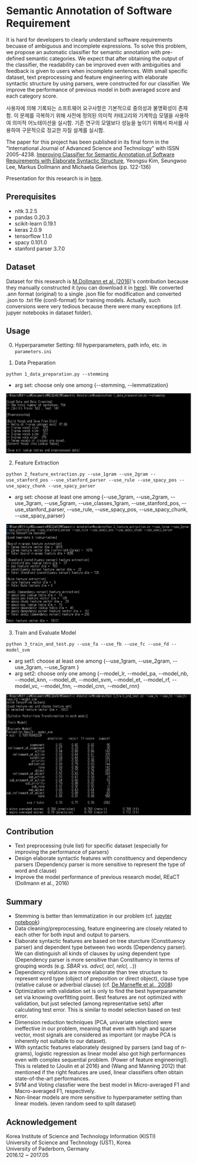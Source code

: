 # Semantic Annotation of Software Requirement

It is hard for developers to clearly understand software requirements becuase of ambiguous and incomplete expressions. To solve this problem, we propose an automatic classifier for semantic annotation with pre-defined semantic categories. We expect that after obtaining the output of the classifier, the readability can be improved even with ambiguities and feedback is given to users when incomplete sentences. With small specific dataset, text preprocessing and feature engineering with elaborate syntactic structure by using parsers, were constructed for our classifier. We improve the performance of previous model in both averaged score and each category score. 

사용자에 의해 기록되는 소프트웨어 요구사항은 기본적으로 중의성과 불명확성이 존재함. 이 문제를 극복하기 위해 사전에 정의된 의미적 카테고리와 기계학습 모델을 사용하여 의미적 어노테이션을 실시함. 기존 연구의 모델보다 성능을 높이기 위해서 파서를 사용하여 구문적으로 정교한 자질 설계를 실시함. 

The paper for this project has been published in its final form in the "International Journal of Advanced Science and Technology" with ISSN 2005-4238.
[Improving Classifier for Semantic Annotation of Software Requirements with Elaborate Syntactic Structure](http://www.sersc.org/journals/IJAST/vol112/12.pdf), Yeongsu Kim, Seungwoo Lee, Markus Dollmann and Michaela Geierhos (pp. 122-136)

Presentation for this research is in [here](https://1drv.ms/p/s!AllPqyV9kKUrsin5YbvQ5cs0GBPY).


## Prerequisites
* nltk 3.2.5
* pandas 0.20.3
* scikit-learn 0.19.1
* keras 2.0.9
* tensorflow 1.1.0
* spacy 0.101.0
* stanford parser 3.7.0


## Dataset
Dataset for this research is [M.Dollmann et al. (2016)](http://www.aclweb.org/anthology/D16-1186)'s contribution because they manually constructed it (you can download it in [here](https://drive.google.com/open?id=1dabiJGg96PrXJX0KsLRGvJNeMILG8rRt)). We converted .ann format (original) to a single .json file for modification and converted .json to .txt file (conll-format) for training models. Actually, such conversions were very tedious because there were many exceptions (cf. jupyer notebooks in dataset folder).

## Usage

0. Hyperparameter Setting: fill hyperparameters, path info, etc. in `parameters.ini`

1. Data Preparation

```
python 1_data_preparation.py --stemming
```
 * arg set: choose only one among {--stemming, --lemmatization}

![](/assets/img/img1.PNG)

2. Feature Extraction

```
python 2_feature_extraction.py --use_1gram --use_2gram --use_stanford_pos --use_stanford_parser --use_rule --use_spacy_pos --use_spacy_chunk --use_spacy_parser
``` 
 * arg set: choose at least one among {--use_1gram, --use_2gram, --use_3gram, --use_5gram, --use_classes_1gram, --use_stanford_pos, --use_stanford_parser, --use_rule, --use_spacy_pos, --use_spacy_chunk, --use_spacy_parser}

![](/assets/img/img2.PNG)

3. Train and Evaluate Model

```
python 3_train_and_test.py --use_fa --use_fb --use_fc --use_fd --model_svm
``` 
 * arg set1: choose at least one among {--use_1gram, --use_2gram, --use_3gram, --use_5gram }
 * arg set2: choose only one among {--model_lr, --model_pa, --model_nb, --model_knn, --model_dt, --model_svm, --model_et, --model_rf, --model_vc, --model_fnn, --model_cnn, --model_rnn}

![](/assets/img/img3.PNG)

## Contribution
* Text preprocessing (rule list) for specific dataset (especially for improving the performance of parsers)
* Design elaborate syntactic features with constituency and dependency parsers (Dependency parser is more sensitive to represent the type of word and clause)
* Improve the model performance of previous research model, REaCT (Dollmann et al., 2016)

## Summary
* Stemming is better than lemmatization in our problem (cf. [jupyter notebook](https://github.com/gritmind/semantic-annotation/blob/master/jupyter-notebook/stemming_vs_lemmatization.ipynb))
* Data cleaning/preprocessing, feature engineering are closely related to each other for both input and output to parsers.
* Elaborate syntactic features are based on tree sturcture (Constituency parser) and dependent type between two words (Dependency parser). We can distinguish all kinds of clauses by using dependent type (Dependency parser is more sensitive than Constituency in terms of grouping words (e.g. *SBAR vs. advcl, acl, relcl, ..*))
* Dependency relations are more elaborate than tree structure to represent word type (object of preposition or direct object), clause type (relative caluse or adverbial clause) (cf. [De.Marneffe et al., 2008](https://nlp.stanford.edu/software/dependencies_manual.pdf))
* Optimization with validation set is only to find the best hyperparameter set via knowing overfitting point. Best features are not optimized with validation, but just selected (among representative sets) after calculating test error. This is similar to model selection based on test error. 
* Dimension reduction techniques (PCA, univariate selection) were ineffective in our problem, meaning that even with high and sparse vector, most signals are considered as important (or maybe PCA is inherently not suitable to our dataset).
* With syntactic features elaborately designed by parsers (and bag of n-grams), logistic regression as linear model also got high performances even with complex sequential problem. (Power of feature engineering!). This is related to (Joulin et al 2016) and (Wang and Manning 2012) that mentioned if the right features are used, linear classifiers often obtain state-of-the-art performances.
* SVM and Voting classfier were the best model in Micro-averaged F1 and Macro-averaged F1, respectively.
* Non-linear models are more sensitive to hyperparameter setting than linear models. (even random seed to split dataset)

## Acknowledgement
Korea Institute of Science and Technology Information (KISTI) <br>
University of Science and Technology (UST), Korea <br>
University of Paderborn, Germany <br>
2016.12 ~ 2017.05
